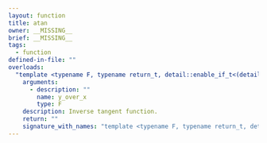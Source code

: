 ```yaml
---
layout: function
title: atan
owner: __MISSING__
brief: __MISSING__
tags:
  - function
defined-in-file: ""
overloads:
  "template <typename F, typename return_t, detail::enable_if_t<(detail::builtin::is_genfloat<F>::value), int> >\nreturn_t atan(F)":
    arguments:
      - description: ""
        name: y_over_x
        type: F
    description: Inverse tangent function.
    return: ""
    signature_with_names: "template <typename F, typename return_t, detail::enable_if_t<(detail::builtin::is_genfloat<F>::value), int> >\nreturn_t atan(F y_over_x)"
---
```


